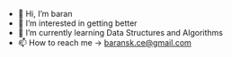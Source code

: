 - 👋 Hi, I’m baran
- 👀 I’m interested in getting better
- 🌱 I’m currently learning Data Structures and Algorithms
- 📫 How to reach me -> baransk.ce@gmail.com

<!---
baranskce/baranskce is a ✨ special ✨ repository because its `README.md` (this file) appears on your GitHub profile.
You can click the Preview link to take a look at your changes.
--->
